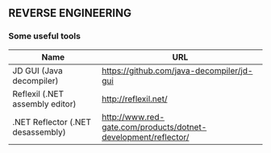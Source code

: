 ## REVERSE ENGINEERING

### Some useful tools
Name | URL
------------------------------------ | ---------------------------------------------
JD GUI (Java decompiler) | https://github.com/java-decompiler/jd-gui
Reflexil (.NET assembly editor) | http://reflexil.net/
.NET Reflector (.NET desassembly) | http://www.red-gate.com/products/dotnet-development/reflector/